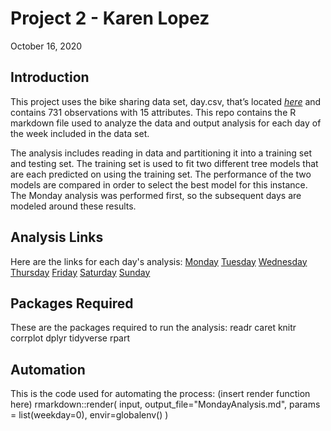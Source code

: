 Project 2 - Karen Lopez
================
October 16, 2020

## Introduction

This project uses the bike sharing data set, day.csv, that’s located
*[here](https://archive.ics.uci.edu/ml/datasets/Bike+Sharing+Dataset)*
and contains 731 observations with 15 attributes. This repo contains 
the R markdown file used to analyze the data and output analysis for
each day of the week included in the data set.

The analysis includes reading in data and partitioning it into a 
training set and testing set. The training set is used to fit two 
different tree models that are each predicted on using the training
set. The performance of the two models are compared in order to select
the best model for this instance. The Monday analysis was performed
first, so the subsequent days are modeled around these results.

## Analysis Links
Here are the links for each day's analysis:
[Monday]()
[Tuesday]()
[Wednesday]()
[Thursday]()
[Friday]()
[Saturday]()
[Sunday]()

## Packages Required
These are the packages required to run the analysis:
readr
caret
knitr
corrplot
dplyr
tidyverse
rpart

## Automation
This is the code used for automating the process:
(insert render function here)
  rmarkdown::render(
    input,
    output_file="MondayAnalysis.md",
    params = list(weekday=0),
    envir=globalenv()
  )
